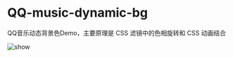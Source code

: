 # QQ-music-dynamic-bg

QQ音乐动态背景色Demo，主要原理是 CSS 滤镜中的色相旋转和 CSS 动画结合

<img src="./mwan5-0c45i.gif" alt="show" />